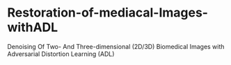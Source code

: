 # Restoration-of-mediacal-Images-withADL
Denoising Of Two- And Three-dimensional (2D/3D) Biomedical Images with Adversarial Distortion Learning (ADL)
